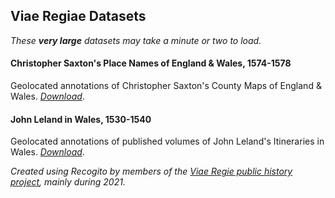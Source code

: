 ## Viae Regiae Datasets

*These **very large** datasets may take a minute or two to load.*

#### Christopher Saxton's Place Names of England & Wales, 1574-1578

Geolocated annotations of Christopher Saxton's County Maps of England & Wales. [*Download*](https://docuracy.github.io/ViaeRegiae/data/saxton.geojson).

#### John Leland in Wales, 1530-1540

Geolocated annotations of published volumes of John Leland's Itineraries in Wales. [*Download*](https://docuracy.github.io/ViaeRegiae/data/leland.geojson).

*Created using Recogito by members of the [Viae Regie public history project](https://github.com/docuracy/ViaeRegiae/), mainly during 2021.*
